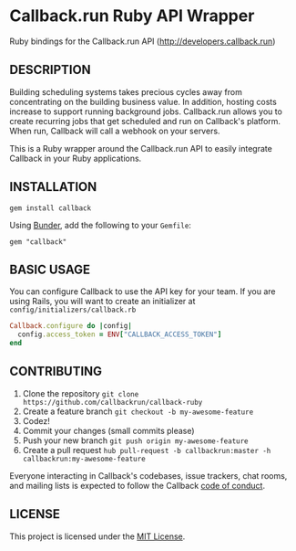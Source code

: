 Callback.run Ruby API Wrapper
=============================

Ruby bindings for the Callback.run API (http://developers.callback.run)

## DESCRIPTION

Building scheduling systems takes precious cycles away from concentrating on the building business value. In addition, hosting costs increase to support running background jobs. Callback.run allows you to create recurring jobs that get scheduled and run on Callback's platform. When run, Callback will call a webhook on your servers.

This is a Ruby wrapper around the Callback.run API to easily integrate Callback in your Ruby applications.

## INSTALLATION

```
gem install callback
```

Using [Bunder](http://bundler.io/), add the following to your `Gemfile`:

```
gem "callback"
```

## BASIC USAGE

You can configure Callback to use the API key for your team. If you are using Rails, you will want to create an initializer at `config/initializers/callback.rb`

```ruby
Callback.configure do |config|
  config.access_token = ENV["CALLBACK_ACCESS_TOKEN"]
end
```

## CONTRIBUTING

1. Clone the repository `git clone https://github.com/callbackrun/callback-ruby`
1. Create a feature branch `git checkout -b my-awesome-feature`
1. Codez!
1. Commit your changes (small commits please)
1. Push your new branch `git push origin my-awesome-feature`
1. Create a pull request `hub pull-request -b callbackrun:master -h callbackrun:my-awesome-feature`

Everyone interacting in Callback's codebases, issue trackers, chat rooms, and mailing lists is expected to follow the Callback [code of conduct](CODE_OF_CONDUCT.md).

## LICENSE

This project is licensed under the [MIT License](LICENSE.md).
